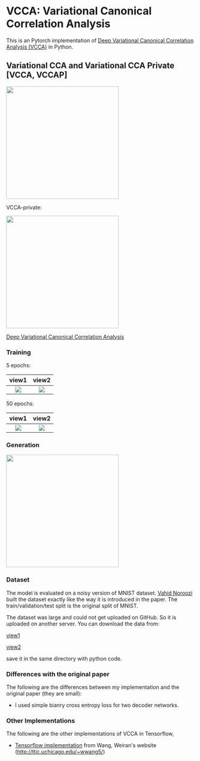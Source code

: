 # VCCA: Variational Canonical Correlation Analysis 

This is an Pytorch implementation of [Deep Variational Canonical Correlation Analysis (VCCA)](https://arxiv.org/abs/1610.03454) in Python.

## Variational CCA and Variational CCA Private [VCCA, VCCAP]

<img src="https://github.com/edchengg/VCCA-StudyNotes/blob/master/Notes/vcca.png" width="300">

VCCA-private:

<img src="https://github.com/edchengg/VCCA-StudyNotes/blob/master/Notes/vcca-p.png" width="300">


[Deep Variational Canonical Correlation Analysis](https://github.com/edchengg/VCCA-StudyNotes/blob/master/paper/DVCCA.pdf)


### Training
5 epochs:

view1            |  view2
:-------------------------:|:-------------------------:
![](https://github.com/edchengg/VCCA_pytorch/blob/master/results/sample1_5.png)  |  ![](https://github.com/edchengg/VCCA_pytorch/blob/master/results/sample2_5.png)

50 epochs:

view1            |  view2
:-------------------------:|:-------------------------:
![](https://github.com/edchengg/VCCA_pytorch/blob/master/results/sample1_50.png)  |  ![](https://github.com/edchengg/VCCA_pytorch/blob/master/results/sample2_50.png)
### Generation

<img src="https://github.com/edchengg/VCCA_pytorch/blob/master/results/final.png" width="300">

### Dataset
The model is evaluated on a noisy version of MNIST dataset. [Vahid Noroozi](https://github.com/VahidooX/DeepCCA) built the dataset exactly like the way it is introduced in the paper. The train/validation/test split is the original split of MNIST.

The dataset was large and could not get uploaded on GitHub. So it is uploaded on another server. You can download the data from:

[view1](https://www2.cs.uic.edu/~vnoroozi/noisy-mnist/noisymnist_view1.gz)

[view2](https://www2.cs.uic.edu/~vnoroozi/noisy-mnist/noisymnist_view2.gz)

save it in the same directory with python code.

### Differences with the original paper
The following are the differences between my implementation and the original paper (they are small):

 * I used simple bianry cross entropy loss for two decoder networks.

### Other Implementations

The following are the other implementations of VCCA in Tensorflow,

* [Tensorflow implementation](http://ttic.uchicago.edu/~wwang5/papers/vcca_tf0.9_code.tgz) from Wang, Weiran's website (http://ttic.uchicago.edu/~wwang5/)


